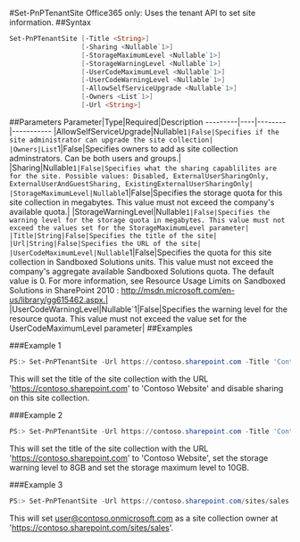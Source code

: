#Set-PnPTenantSite
Office365 only: Uses the tenant API to set site information.
##Syntax
```powershell
Set-PnPTenantSite [-Title <String>]
                  [-Sharing <Nullable`1>]
                  [-StorageMaximumLevel <Nullable`1>]
                  [-StorageWarningLevel <Nullable`1>]
                  [-UserCodeMaximumLevel <Nullable`1>]
                  [-UserCodeWarningLevel <Nullable`1>]
                  [-AllowSelfServiceUpgrade <Nullable`1>]
                  [-Owners <List`1>]
                  [-Url <String>]
```


##Parameters
Parameter|Type|Required|Description
---------|----|--------|-----------
|AllowSelfServiceUpgrade|Nullable`1|False|Specifies if the site administrator can upgrade the site collection|
|Owners|List`1|False|Specifies owners to add as site collection adminstrators. Can be both users and groups.|
|Sharing|Nullable`1|False|Specifies what the sharing capablilites are for the site. Possible values: Disabled, ExternalUserSharingOnly, ExternalUserAndGuestSharing, ExistingExternalUserSharingOnly|
|StorageMaximumLevel|Nullable`1|False|Specifies the storage quota for this site collection in megabytes. This value must not exceed the company's available quota.|
|StorageWarningLevel|Nullable`1|False|Specifies the warning level for the storage quota in megabytes. This value must not exceed the values set for the StorageMaximumLevel parameter|
|Title|String|False|Specifies the title of the site|
|Url|String|False|Specifies the URL of the site|
|UserCodeMaximumLevel|Nullable`1|False|Specifies the quota for this site collection in Sandboxed Solutions units. This value must not exceed the company's aggregate available Sandboxed Solutions quota. The default value is 0. For more information, see Resource Usage Limits on Sandboxed Solutions in SharePoint 2010 : http://msdn.microsoft.com/en-us/library/gg615462.aspx.|
|UserCodeWarningLevel|Nullable`1|False|Specifies the warning level for the resource quota. This value must not exceed the value set for the UserCodeMaximumLevel parameter|
##Examples

###Example 1
```powershell
PS:> Set-PnPTenantSite -Url https://contoso.sharepoint.com -Title 'Contoso Website' -Sharing Disabled
```
This will set the title of the site collection with the URL 'https://contoso.sharepoint.com' to 'Contoso Website' and disable sharing on this site collection.

###Example 2
```powershell
PS:> Set-PnPTenantSite -Url https://contoso.sharepoint.com -Title 'Contoso Website' -StorageWarningLevel 8000 -StorageMaximumLevel 10000
```
This will set the title of the site collection with the URL 'https://contoso.sharepoint.com' to 'Contoso Website', set the storage warning level to 8GB and set the storage maximum level to 10GB.

###Example 3
```powershell
PS:> Set-PnPTenantSite -Url https://contoso.sharepoint.com/sites/sales -Owners 'i:0#.f|membership|user@contoso.onmicrosoft.com'
```
This will set user@contoso.onmicrosoft.com as a site collection owner at 'https://contoso.sharepoint.com/sites/sales'.
